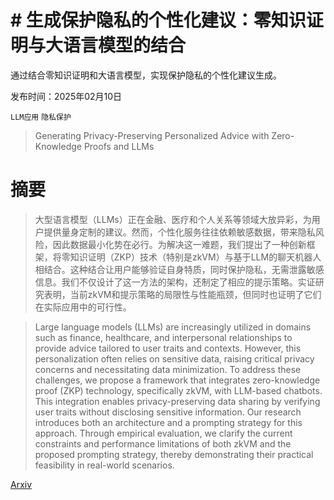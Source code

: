 # # 生成保护隐私的个性化建议：零知识证明与大语言模型的结合
通过结合零知识证明和大语言模型，实现保护隐私的个性化建议生成。

发布时间：2025年02月10日

`LLM应用` `隐私保护`

> Generating Privacy-Preserving Personalized Advice with Zero-Knowledge Proofs and LLMs

# 摘要

> 大型语言模型（LLMs）正在金融、医疗和个人关系等领域大放异彩，为用户提供量身定制的建议。然而，个性化服务往往依赖敏感数据，带来隐私风险，因此数据最小化势在必行。为解决这一难题，我们提出了一种创新框架，将零知识证明（ZKP）技术（特别是zkVM）与基于LLM的聊天机器人相结合。这种结合让用户能够验证自身特质，同时保护隐私，无需泄露敏感信息。我们不仅设计了这一方法的架构，还制定了相应的提示策略。实证研究表明，当前zkVM和提示策略的局限性与性能瓶颈，但同时也证明了它们在实际应用中的可行性。

> Large language models (LLMs) are increasingly utilized in domains such as finance, healthcare, and interpersonal relationships to provide advice tailored to user traits and contexts. However, this personalization often relies on sensitive data, raising critical privacy concerns and necessitating data minimization. To address these challenges, we propose a framework that integrates zero-knowledge proof (ZKP) technology, specifically zkVM, with LLM-based chatbots. This integration enables privacy-preserving data sharing by verifying user traits without disclosing sensitive information. Our research introduces both an architecture and a prompting strategy for this approach. Through empirical evaluation, we clarify the current constraints and performance limitations of both zkVM and the proposed prompting strategy, thereby demonstrating their practical feasibility in real-world scenarios.

[Arxiv](https://arxiv.org/abs/2502.06425)
